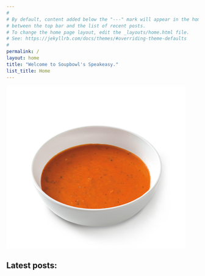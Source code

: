 ```yaml
---
#
# By default, content added below the "---" mark will appear in the home page
# between the top bar and the list of recent posts.
# To change the home page layout, edit the _layouts/home.html file.
# See: https://jekyllrb.com/docs/themes/#overriding-theme-defaults
#
permalink: /
layout: home
title: "Welcome to Soupbowl's Speakeasy."
list_title: Home
---
```


<img src="./assets/images/frontpage.png">

## Latest posts:
